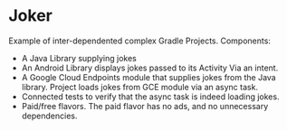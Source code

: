 # Joker
Example of inter-dependented complex Gradle Projects.
Components:
*  A Java Library supplying jokes
*  An Android Library displays jokes passed to its Activity Via an intent.
*  A Google Cloud Endpoints module that supplies jokes from the Java library. Project loads jokes from GCE module via an async task.
*  Connected tests to verify that the async task is indeed loading jokes.
*  Paid/free flavors. The paid flavor has no ads, and no unnecessary dependencies.
